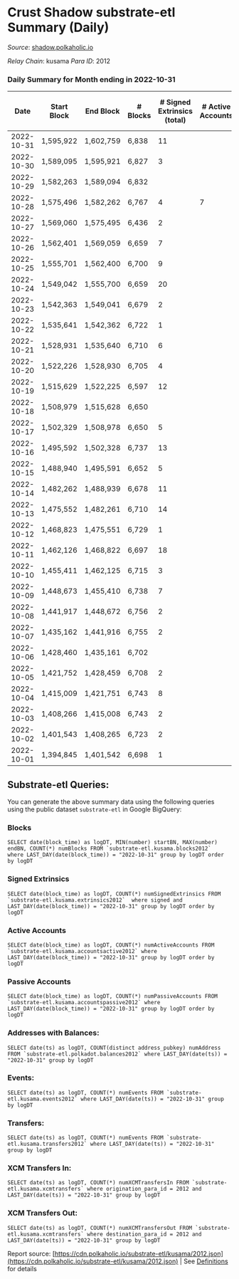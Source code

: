 # Crust Shadow substrate-etl Summary (Daily)

_Source_: [shadow.polkaholic.io](https://shadow.polkaholic.io)

*Relay Chain*: kusama
*Para ID*: 2012



### Daily Summary for Month ending in 2022-10-31


| Date | Start Block | End Block | # Blocks | # Signed Extrinsics (total) | # Active Accounts | # Passive | # New | # Addresses with Balances | # Events | # Transfers | # XCM Transfers In | # XCM Transfers Out | Issues | 
| ---- | ----------- | --------- | -------- | --------------------------- | ----------------- | --------- | ----- | ------------------------- | -------- | ----------- | ------------------ | ------------------- | ------ |
| 2022-10-31 | 1,595,922 | 1,602,759 | 6,838 | 11 |  |  |  | 1,503 | 13,766 | 2 ($351.14) | 1 ($303.29) |   |  |
| 2022-10-30 | 1,589,095 | 1,595,921 | 6,827 | 3 |  |  |  | 1,501 | 13,679 | 3 ($202.64) |   |   |  |
| 2022-10-29 | 1,582,263 | 1,589,094 | 6,832 |  |  |  |  |  | 13,666 |   |   |   |  |
| 2022-10-28 | 1,575,496 | 1,582,262 | 6,767 | 4 | 7 |  |  | 1,500 | 13,559 |   |   |   |  |
| 2022-10-27 | 1,569,060 | 1,575,495 | 6,436 | 2 |  |  |  |  | 12,894 | 2 ($63.86) | 1 ($4.74) |   |  |
| 2022-10-26 | 1,562,401 | 1,569,059 | 6,659 | 7 |  |  |  |  | 13,384 | 1 ($0.47) |   |   |  |
| 2022-10-25 | 1,555,701 | 1,562,400 | 6,700 | 9 |  |  |  |  | 13,457 | 2 ($22.19) | 1 ($0.93) |   |  |
| 2022-10-24 | 1,549,042 | 1,555,700 | 6,659 | 20 |  |  |  |  | 13,477 | 8 ($52,130.66) | 4 ($35.16) | 2 ($4.87) |  |
| 2022-10-23 | 1,542,363 | 1,549,041 | 6,679 | 2 |  |  |  |  | 13,380 | 2 ($188.67) | 1 ($6.72) |   |  |
| 2022-10-22 | 1,535,641 | 1,542,362 | 6,722 | 1 |  |  |  | 1,494 | 13,454 | 1 ($8.86) |   |   |  |
| 2022-10-21 | 1,528,931 | 1,535,640 | 6,710 | 6 |  |  |  |  | 13,464 | 6 ($1,156.50) |   | 3 ($572.40) |  |
| 2022-10-20 | 1,522,226 | 1,528,930 | 6,705 | 4 |  |  |  |  | 13,444 | 4 ($238.38) | 1 ($12.13) | 1 ($107.07) |  |
| 2022-10-19 | 1,515,629 | 1,522,225 | 6,597 | 12 |  |  |  |  | 13,287 | 11 ($115,867.30) |   | 1 ($0.06) |  |
| 2022-10-18 | 1,508,979 | 1,515,628 | 6,650 |  |  |  |  | 1,493 | 13,307 |   |   |   |  |
| 2022-10-17 | 1,502,329 | 1,508,978 | 6,650 | 5 |  |  |  | 1,493 | 13,339 | 5 ($592.34) | 1 ($9.28) | 2 ($296.17) |  |
| 2022-10-16 | 1,495,592 | 1,502,328 | 6,737 | 13 |  |  |  |  | 13,569 | 13 ($4,206.46) | 1 ($208.26) | 4 ($413.11) |  |
| 2022-10-15 | 1,488,940 | 1,495,591 | 6,652 | 5 |  |  |  |  | 13,350 | 5 ($467.86) | 2 ($342.52) | 1 ($3.15) |  |
| 2022-10-14 | 1,482,262 | 1,488,939 | 6,678 | 11 |  |  |  | 1,491 | 13,448 | 3 ($954.33) | 3 ($271.24) |   |  |
| 2022-10-13 | 1,475,552 | 1,482,261 | 6,710 | 14 |  |  |  | 1,491 | 13,539 | 14 ($5,189.78) | 4 ($1,577.55) | 3 ($1,016.19) |  |
| 2022-10-12 | 1,468,823 | 1,475,551 | 6,729 | 1 |  |  |  | 1,491 | 13,467 | 1 ($37.16) |   | 1 ($37.16) |  |
| 2022-10-11 | 1,462,126 | 1,468,822 | 6,697 | 18 |  |  |  | 1,491 | 13,522 | 4 ($123.63) |   |   |  |
| 2022-10-10 | 1,455,411 | 1,462,125 | 6,715 | 3 |  |  |  | 1,490 | 13,455 | 1 ($6.68) | 1 ($110.34) | 1 ($6.68) |  |
| 2022-10-09 | 1,448,673 | 1,455,410 | 6,738 | 7 |  |  |  | 1,489 | 13,516 |   |   |   |  |
| 2022-10-08 | 1,441,917 | 1,448,672 | 6,756 | 2 |  |  |  | 1,489 | 13,533 | 2 ($159.36) | 1 ($0.59) |   |  |
| 2022-10-07 | 1,435,162 | 1,441,916 | 6,755 | 2 |  |  |  | 1,487 | 13,530 | 2 ($411.85) | 1 ($205.93) |   |  |
| 2022-10-06 | 1,428,460 | 1,435,161 | 6,702 |  |  |  |  | 1,487 | 13,406 |   |   |   |  |
| 2022-10-05 | 1,421,752 | 1,428,459 | 6,708 | 2 |  |  |  | 1,487 | 13,437 | 2 ($419.64) | 1 ($209.82) |   |  |
| 2022-10-04 | 1,415,009 | 1,421,751 | 6,743 | 8 |  |  |  | 1,487 | 13,559 | 8 ($2,785.07) | 4 ($1,359.90) |   |  |
| 2022-10-03 | 1,408,266 | 1,415,008 | 6,743 | 2 |  |  |  | 1,487 | 13,510 | 2 ($25.91) | 1 ($44.19) |   |  |
| 2022-10-02 | 1,401,543 | 1,408,265 | 6,723 | 2 |  |  |  |  | 13,463 | 2 ($118.71) |   |   |  |
| 2022-10-01 | 1,394,845 | 1,401,542 | 6,698 | 1 |  |  |  |  | 13,406 | 1 ($6.85) |   | 1 ($6.85) |  |

## Substrate-etl Queries:
You can generate the above summary data using the following queries using the public dataset `substrate-etl` in Google BigQuery:


### Blocks
```
SELECT date(block_time) as logDT, MIN(number) startBN, MAX(number) endBN, COUNT(*) numBlocks FROM `substrate-etl.kusama.blocks2012`  where LAST_DAY(date(block_time)) = "2022-10-31" group by logDT order by logDT
```


### Signed Extrinsics
```
SELECT date(block_time) as logDT, COUNT(*) numSignedExtrinsics FROM `substrate-etl.kusama.extrinsics2012`  where signed and LAST_DAY(date(block_time)) = "2022-10-31" group by logDT order by logDT
```


### Active Accounts
```
SELECT date(block_time) as logDT, COUNT(*) numActiveAccounts FROM `substrate-etl.kusama.accountsactive2012` where LAST_DAY(date(block_time)) = "2022-10-31" group by logDT order by logDT
```


### Passive Accounts
```
SELECT date(block_time) as logDT, COUNT(*) numPassiveAccounts FROM `substrate-etl.kusama.accountspassive2012` where LAST_DAY(date(block_time)) = "2022-10-31" group by logDT order by logDT
```


### Addresses with Balances:
```
SELECT date(ts) as logDT, COUNT(distinct address_pubkey) numAddress FROM `substrate-etl.polkadot.balances2012` where LAST_DAY(date(ts)) = "2022-10-31" group by logDT
```


### Events:
```
SELECT date(ts) as logDT, COUNT(*) numEvents FROM `substrate-etl.kusama.events2012` where LAST_DAY(date(ts)) = "2022-10-31" group by logDT
```


### Transfers:
```
SELECT date(ts) as logDT, COUNT(*) numEvents FROM `substrate-etl.kusama.transfers2012` where LAST_DAY(date(ts)) = "2022-10-31" group by logDT
```


### XCM Transfers In:
```
SELECT date(ts) as logDT, COUNT(*) numXCMTransfersIn FROM `substrate-etl.kusama.xcmtransfers` where origination_para_id = 2012 and LAST_DAY(date(ts)) = "2022-10-31" group by logDT
```


### XCM Transfers Out:
```
SELECT date(ts) as logDT, COUNT(*) numXCMTransfersOut FROM `substrate-etl.kusama.xcmtransfers` where destination_para_id = 2012 and LAST_DAY(date(ts)) = "2022-10-31" group by logDT
```



Report source: [https://cdn.polkaholic.io/substrate-etl/kusama/2012.json](https://cdn.polkaholic.io/substrate-etl/kusama/2012.json) | See [Definitions](/DEFINITIONS.md) for details
